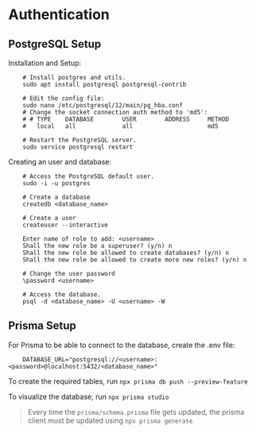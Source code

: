 # Authentication

## PostgreSQL Setup

Installation and Setup:

```shell
    # Install postgres and utils.
    sudo apt install postgresql postgresql-contrib
    
    # Edit the config file:
    sudo nano /etc/postgresql/12/main/pg_hba.conf
    # Change the socket connection auth method to 'md5':
    # # TYPE	DATABASE		USER		ADDRESS		METHOD
    #   local	all				all						md5
    
    # Restart the PostgreSQL server.
    sudo service postgresql restart  
```

Creating an user and database:

```shell
    # Access the PostgreSQL default user.
    sudo -i -u postgres

    # Create a database
    createdb <database_name>

    # Create a user
    createuser --interactive
    
    Enter name of role to add: <username>
    Shall the new role be a superuser? (y/n) n
    Shall the new role be allowed to create databases? (y/n) n
    Shall the new role be allowed to create more new roles? (y/n) n

    # Change the user password
    \password <username>

    # Access the database.
    psql -d <database_name> -U <username> -W
```

## Prisma Setup

For Prisma to be able to connect to the database, create the .env file:

```
    DATABASE_URL="postgresql://<username>:<password>@localhost:5432/<database_name>"
```

To create the required tables, run `npx prisma db push --preview-feature`

To visualize the database, run `npx prisma studio`

> Every time the `prisma/schema.prisma` file gets updated, the prisma client must be updated using
`npx prisma generate`